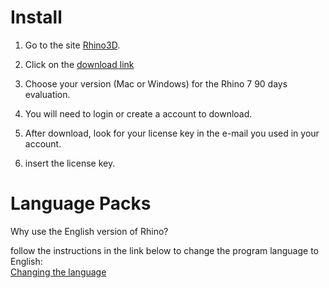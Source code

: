 # Install

1. Go to the site [Rhino3D](https://www.rhino3d.com). 

2. Click on the [download link](https://www.rhino3d.com/download/)

3. Choose your version (Mac or Windows) for the Rhino 7 90 days evaluation.

4. You will need to login or create a account to download.

5. After download, look for your license key in the e-mail you used in your account.

6. insert the license key.


# Language Packs

Why use the English version of Rhino?


follow the instructions in the link below to change the program language to English:
<br>
[Changing the language](https://wiki.mcneel.com/rhino/6/addlanguages)
